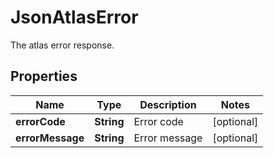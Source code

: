 

# JsonAtlasError

The atlas error response.
## Properties

Name | Type | Description | Notes
------------ | ------------- | ------------- | -------------
**errorCode** | **String** | Error code |  [optional]
**errorMessage** | **String** | Error message |  [optional]



